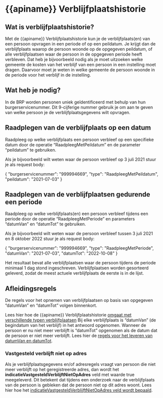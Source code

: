 # {{apiname}} Verblijfplaatshistorie

## Wat is verblijfplaatshistorie?
Met de {{apiname}} Verblijfplaatshistorie kun je de verblijfplaats(en) van een persoon opvragen in een periode of op een peildatum. Je krijgt dan de verblijfplaats waarop de persoon woonde op de opgegeven peildatum, of alle verblijfplaatsen waar de persoon in de opgegeven periode heeft verbleven. Dat heb je bijvoorbeeld nodig als je moet uitzoeken welke gemeente de kosten van het verblijf van een persoon in een instelling moet dragen. Daarvoor moet je weten in welke gemeente de persoon woonde in de periode voor het verblijf in de instelling.  

## Wat heb je nodig?
In de BRP worden personen uniek geïdentificeerd met behulp van hun burgerservicenummer. Dit 9-cijferige nummer gebruik je om aan te geven van welke persoon je de verblijfplaatsgegevens wilt opvragen.

## Raadplegen van de verblijfplaats op een datum
Raadpleeg op welke verblijfplaats een persoon verbleef op een specifieke datum door de operatie “RaadpleegMetPeildatum” en de parameter “peildatum” te gebruiken.

Als je bijvoorbeeld wilt weten waar de persoon verbleef op 3 juli 2021 stuur je als request body:

{
  "burgerservicenummer": "999994669",
  "type": "RaadpleegMetPeildatum",
  "peildatum": "2021-07-03"
}

## Raadplegen van de verblijfplaatsen gedurende een periode
Raadpleeg op welke verblijfplaats(en) een persoon verbleef tijdens een periode door de operatie “RaadpleegMetPeriode” en parameters “datumVan” en “datumTot” te gebruiken.

Als je bijvoorbeeld wilt weten waar de persoon verbleef tussen 3 juli 2021 en 8 oktober 2022 stuur je als request body:

{
  "burgerservicenummer": "999994669",
  "type": "RaadpleegMetPeriode",
  "datumVan": "2021-07-03",
  "datumTot": "2022-10-08"
}

Het resultaat bevat alle verblijfplaatsen waar de persoon tijdens de periode minimaal 1 dag stond ingeschreven. 
Verblijfplaatsen worden gesorteerd geleverd, zodat de meest actuele verblijfplaats de eerste is in de lijst. 

## Afleidingsregels
De regels voor het opnemen van verblijfplaatsen op basis van opgegeven “datumVan” en “datumTot” volgen binnenkort.

Lees hier hoe de {{apiname}} Verblijfplaatshistorie [omgaat met verschillende typen verblijfplaatsen](https://github.com/BRP-API/historie-informatie-service/blob/main/features/raadpleeg-verblijfplaats-met-periode/verblijfplaatsgegevens.feature) 
Bij elke verblijfplaats is “datumVan” (de begindatum van het verblijf) in het antwoord opgenomen. Wanneer de persoon er nu niet meer verblijft is “datumTot” opgenomen als de datum dat de persoon er niet meer verblijft. Lees hier de [regels voor het leveren van datumVan en datumTot](https://github.com/BRP-API/historie-informatie-service/blob/main/features/raadpleeg-verblijfplaats-met-periode/datum-van-en-tot.feature).

### Vastgesteld verblijft niet op adres
Als je verblijfplaatsgegevens en/of adresregels vraagt van persoon die niet meer verblijft op het geregistreerde adres, dan wordt het **indicatieVastgesteldVerblijftNietOpAdres** veld met waarde true meegeleverd. Dit betekent dat tijdens een onderzoek naar de verblijfplaats van de persoon is gebleken dat de persoon niet op dit adres woont. Lees hier hoe het [indicatieVastgesteldVerblijftNietOpAdres veld wordt bepaald](https://github.com/BRP-API/historie-informatie-service/blob/main/features/raadpleeg-verblijfplaats-met-periode/vastgesteld-verblijft-niet-op-adres.feature).
